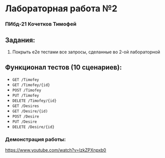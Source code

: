 # Лабораторная работа №2
### ПИбд-21 Кочетков Тимофей
## Задания:
1. Покрыть e2e тестами все запросы, сделанные во 2-ой лабораторной

## Функционал тестов (10 сценариев): 
- `GET /Timofey` 
- `GET /Timofey/{id}`
- `POST /Timofey` 
- `PUT /Timofey` 
- `DELETE /Timofey/{id}`   
- `GET /Desires`
- `GET /Desire/{id)`
- `POST /Desire`  
- `PUT /Desire`  
- `DELETE /Desire/{id}`


### Демонстрация работы:
https://www.youtube.com/watch?v=lzkZPXnpxb0